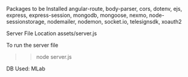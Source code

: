 Packages to be Installed
    angular-route,
    body-parser,
    cors,
    dotenv,
    ejs,
    express,
    express-session,
    mongodb,
    mongoose,
    nexmo,
    node-sessionstorage,
    nodemailer,
    nodemon,
    socket.io,
    telesignsdk,
    xoauth2
    
    
Server File Location
assets/server.js

To run the server file
>>node server.js

DB Used: MLab



